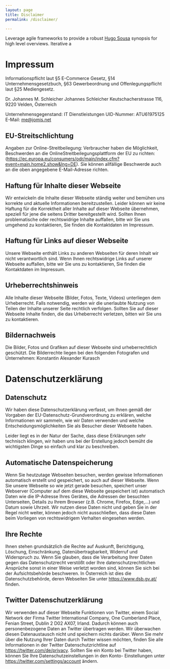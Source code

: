 ```yaml
---
layout: page
title: Disclaimer
permalink: /disclaimer/

---
```


Leverage agile frameworks to provide a robust [Hugo Sousa](https://unsplash.com/photos/BghGseQbAkA) synopsis for high level overviews. Iterative a

# Impressum

Informationspflicht laut §5 E-Commerce Gesetz, §14 Unternehmensgesetzbuch, §63 Gewerbeordnung und Offenlegungspflicht laut §25 Mediengesetz.


Dr. Johannes M. Schleicher
Johannes Schleicher 
Keutschacherstrasse 116, 
9220 Velden, 
Österreich 

Unternehmensgegenstand: IT Dienstleistungen 
UID-Nummer: ATU61975125 
E-Mail: me@jomis.net

## EU-Streitschlichtung
Angaben zur Online-Streitbeilegung: Verbraucher haben die Möglichkeit, Beschwerden an die OnlineStreitbeilegungsplattform der EU zu richten: (https://ec.europa.eu/consumers/odr/main/index.cfm?event=main.home2.show&lng=DE). Sie können allfällige Beschwerde auch an die oben angegebene E-Mail-Adresse richten.

## Haftung für Inhalte dieser Webseite
Wir entwickeln die Inhalte dieser Webseite ständig weiter und bemühen uns korrekte und aktuelle Informationen bereitzustellen. Leider können wir keine Haftung für die Korrektheit aller Inhalte auf dieser Webseite übernehmen, speziell für jene die seitens Dritter bereitgestellt wird. Sollten Ihnen problematische oder rechtswidrige Inhalte auffallen, bitte wir Sie uns umgehend zu kontaktieren, Sie finden die Kontaktdaten im Impressum.

## Haftung für Links auf dieser Webseite
Unsere Webseite enthält Links zu anderen Webseiten für deren Inhalt wir nicht verantwortlich sind. Wenn Ihnen rechtswidrige Links auf unserer Webseite auffallen, bitte wir Sie uns zu kontaktieren, Sie finden die Kontaktdaten im Impressum.

## Urheberrechtshinweis
Alle Inhalte dieser Webseite (Bilder, Fotos, Texte, Videos) unterliegen dem Urheberrecht. Falls notwendig, werden wir die unerlaubte Nutzung von Teilen der Inhalte unserer Seite rechtlich verfolgen. 
Sollten Sie auf dieser Webseite Inhalte finden, die das Urheberrecht verletzen, bitten wir Sie uns zu kontaktieren.

## Bildernachweis
Die Bilder, Fotos und Grafiken auf dieser Webseite sind urheberrechtlich geschützt. 
Die Bilderrechte liegen bei den folgenden Fotografen und Unternehmen: 
Konstantin Alexander Kurasch

# Datenschutzerklärung

## Datenschutz
Wir haben diese Datenschutzerklärung verfasst, um Ihnen gemäß der Vorgaben der EU-Datenschutz-Grundverordnung zu erklären, welche Informationen wir sammeln, wie wir Daten verwenden und welche Entscheidungsmöglichkeiten Sie als Besucher dieser Webseite haben. 

Leider liegt es in der Natur der Sache, dass diese Erklärungen sehr technisch klingen, wir haben uns bei der Erstellung jedoch bemüht die wichtigsten Dinge so einfach und klar zu beschreiben.

## Automatische Datenspeicherung
Wenn Sie heutzutage Webseiten besuchen, werden gewisse Informationen automatisch erstellt und gespeichert, so auch auf dieser Webseite. 
Wenn Sie unsere Webseite so wie jetzt gerade besuchen, speichert unser Webserver (Computer auf dem diese Webseite gespeichert ist) automatisch Daten wie die IP-Adresse Ihres Gerätes, die Adressen der besuchten Unterseiten, Details zu Ihrem Browser (z.B. Chrome, Firefox, Edge,…) und Datum sowie Uhrzeit. Wir nutzen diese Daten nicht und geben Sie in der Regel nicht weiter, können jedoch nicht ausschließen, dass diese Daten beim Vorliegen von rechtswidrigem Verhalten eingesehen werden.

## Ihre Rechte
Ihnen stehen grundsätzlich die Rechte auf Auskunft, Berichtigung, Löschung, Einschränkung, Datenübertragbarkeit, Widerruf und Widerspruch zu. Wenn Sie glauben, dass die Verarbeitung Ihrer Daten gegen das Datenschutzrecht verstößt oder Ihre datenschutzrechtlichen Ansprüche sonst in einer Weise verletzt worden sind, können Sie sich bei der Aufsichtsbehörde beschweren. In Österreich ist dies die Datenschutzbehörde, deren Webseiten Sie unter https://www.dsb.gv.at/ finden.

## Twitter Datenschutzerklärung
Wir verwenden auf dieser Webseite Funktionen von Twitter, einem Social Network der Firma Twitter International Company, One Cumberland Place, Fenian Street, Dublin 2 D02 AX07, Irland. Dadurch können auch personenbezogene Daten an Twitter übertragen werden. Wir überwachen diesen Datenaustausch nicht und speichern nichts darüber. Wenn Sie mehr über die Nutzung Ihrer Daten durch Twitter wissen möchten, finden Sie alle Informationen in der Twitter Datenschutzrichtline auf https://twitter.com/de/privacy. Sollten Sie ein Konto bei Twitter haben, können Sie Ihre Datenschutzeinstellungen in den Konto- Einstellungen unter https://twitter.com/settings/account ändern.
